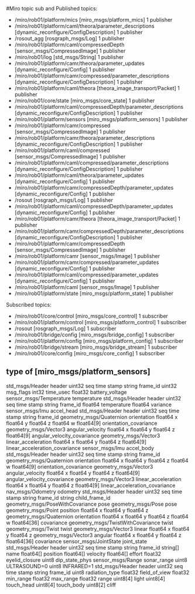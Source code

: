 #Miro topic sub and
Published topics:
 * /miro/rob01/platform/mics [miro_msgs/platform_mics] 1 publisher
 * /miro/rob01/platform/caml/theora/parameter_descriptions [dynamic_reconfigure/ConfigDescription] 1 publisher
 * /rosout_agg [rosgraph_msgs/Log] 1 publisher
 * /miro/rob01/platform/caml/compressedDepth [sensor_msgs/CompressedImage] 1 publisher
 * /miro/rob01/log [std_msgs/String] 1 publisher
 * /miro/rob01/platform/camr/theora/parameter_updates [dynamic_reconfigure/Config] 1 publisher
 * /miro/rob01/platform/camr/compressed/parameter_descriptions [dynamic_reconfigure/ConfigDescription] 1 publisher
 * /miro/rob01/platform/caml/theora [theora_image_transport/Packet] 1 publisher
 * /miro/rob01/core/state [miro_msgs/core_state] 1 publisher
 * /miro/rob01/platform/caml/compressedDepth/parameter_descriptions [dynamic_reconfigure/ConfigDescription] 1 publisher
 * /miro/rob01/platform/sensors [miro_msgs/platform_sensors] 1 publisher
 * /miro/rob01/platform/camr/compressed [sensor_msgs/CompressedImage] 1 publisher
 * /miro/rob01/platform/camr/theora/parameter_descriptions [dynamic_reconfigure/ConfigDescription] 1 publisher
 * /miro/rob01/platform/caml/compressed [sensor_msgs/CompressedImage] 1 publisher
 * /miro/rob01/platform/caml/compressed/parameter_descriptions [dynamic_reconfigure/ConfigDescription] 1 publisher
 * /miro/rob01/platform/caml/theora/parameter_updates [dynamic_reconfigure/Config] 1 publisher
 * /miro/rob01/platform/camr/compressedDepth/parameter_updates [dynamic_reconfigure/Config] 1 publisher
 * /rosout [rosgraph_msgs/Log] 1 publisher
 * /miro/rob01/platform/caml/compressedDepth/parameter_updates [dynamic_reconfigure/Config] 1 publisher
 * /miro/rob01/platform/camr/theora [theora_image_transport/Packet] 1 publisher
 * /miro/rob01/platform/camr/compressedDepth/parameter_descriptions [dynamic_reconfigure/ConfigDescription] 1 publisher
 * /miro/rob01/platform/camr/compressedDepth [sensor_msgs/CompressedImage] 1 publisher
 * /miro/rob01/platform/camr [sensor_msgs/Image] 1 publisher
 * /miro/rob01/platform/camr/compressed/parameter_updates [dynamic_reconfigure/Config] 1 publisher
 * /miro/rob01/platform/caml/compressed/parameter_updates [dynamic_reconfigure/Config] 1 publisher
 * /miro/rob01/platform/caml [sensor_msgs/Image] 1 publisher
 * /miro/rob01/platform/state [miro_msgs/platform_state] 1 publisher

Subscribed topics:
 * /miro/rob01/core/control [miro_msgs/core_control] 1 subscriber
 * /miro/rob01/platform/control [miro_msgs/platform_control] 1 subscriber
 * /rosout [rosgraph_msgs/Log] 1 subscriber
 * /miro/rob01/bridge/config [miro_msgs/bridge_config] 1 subscriber
 * /miro/rob01/platform/config [miro_msgs/platform_config] 1 subscriber
 * /miro/rob01/bridge/stream [miro_msgs/bridge_stream] 1 subscriber
 * /miro/rob01/core/config [miro_msgs/core_config] 1 subscriber


## type of [miro_msgs/platform_sensors]
std_msgs/Header header
  uint32 seq
  time stamp
  string frame_id
uint32 msg_flags
int32 time_usec
float32 battery_voltage
sensor_msgs/Temperature temperature
  std_msgs/Header header
    uint32 seq
    time stamp
    string frame_id
  float64 temperature
  float64 variance
sensor_msgs/Imu accel_head
  std_msgs/Header header
    uint32 seq
    time stamp
    string frame_id
  geometry_msgs/Quaternion orientation
    float64 x
    float64 y
    float64 z
    float64 w
  float64[9] orientation_covariance
  geometry_msgs/Vector3 angular_velocity
    float64 x
    float64 y
    float64 z
  float64[9] angular_velocity_covariance
  geometry_msgs/Vector3 linear_acceleration
    float64 x
    float64 y
    float64 z
  float64[9] linear_acceleration_covariance
sensor_msgs/Imu accel_body
  std_msgs/Header header
    uint32 seq
    time stamp
    string frame_id
  geometry_msgs/Quaternion orientation
    float64 x
    float64 y
    float64 z
    float64 w
  float64[9] orientation_covariance
  geometry_msgs/Vector3 angular_velocity
    float64 x
    float64 y
    float64 z
  float64[9] angular_velocity_covariance
  geometry_msgs/Vector3 linear_acceleration
    float64 x
    float64 y
    float64 z
  float64[9] linear_acceleration_covariance
nav_msgs/Odometry odometry
  std_msgs/Header header
    uint32 seq
    time stamp
    string frame_id
  string child_frame_id
  geometry_msgs/PoseWithCovariance pose
    geometry_msgs/Pose pose
      geometry_msgs/Point position
        float64 x
        float64 y
        float64 z
      geometry_msgs/Quaternion orientation
        float64 x
        float64 y
        float64 z
        float64 w
    float64[36] covariance
  geometry_msgs/TwistWithCovariance twist
    geometry_msgs/Twist twist
      geometry_msgs/Vector3 linear
        float64 x
        float64 y
        float64 z
      geometry_msgs/Vector3 angular
        float64 x
        float64 y
        float64 z
    float64[36] covariance
sensor_msgs/JointState joint_state
  std_msgs/Header header
    uint32 seq
    time stamp
    string frame_id
  string[] name
  float64[] position
  float64[] velocity
  float64[] effort
float32 eyelid_closure
uint8 dip_state_phys
sensor_msgs/Range sonar_range
  uint8 ULTRASOUND=0
  uint8 INFRARED=1
  std_msgs/Header header
    uint32 seq
    time stamp
    string frame_id
  uint8 radiation_type
  float32 field_of_view
  float32 min_range
  float32 max_range
  float32 range
uint8[4] light
uint8[4] touch_head
uint8[4] touch_body
uint8[2] cliff




